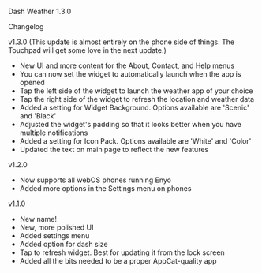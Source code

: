 Dash Weather 1.3.0

Changelog

v1.3.0
(This update is almost entirely on the phone side of things. The Touchpad will get some love in the next update.)
- New UI and more content for the About, Contact, and Help menus
- You can now set the widget to automatically launch when the app is opened
- Tap the left side of the widget to launch the weather app of your choice
- Tap the right side of the widget to refresh the location and weather data
- Added a setting for Widget Background. Options available are 'Scenic' and 'Black'
- Adjusted the widget's padding so that it looks better when you have multiple notifications
- Added a setting for Icon Pack. Options available are 'White' and 'Color'
- Updated the text on main page to reflect the new features

v1.2.0
- Now supports all webOS phones running Enyo
- Added more options in the Settings menu on phones

v1.1.0
- New name!
- New, more polished UI
- Added settings menu
- Added option for dash size
- Tap to refresh widget. Best for updating it from the lock screen
- Added all the bits needed to be a proper AppCat-quality app